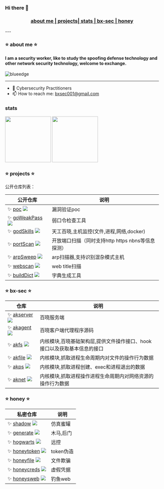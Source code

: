 ### Hi there 👋

<h3 align ="center"><a href="#aboutMe"> about me </a>|<a href="#projects">  projects</a>|<a href="#stats"> stats </a>|<a href="#hids"> bx-sec </a>|<a href="#honey"> honey </a></h3>
---
<h3 id="aboutMe"> ⭐️ about me ⭐️</h3>

<h4>I am a security worker, like to study the spoofing defense technology and other network security technology, welcome to exchange.</h4>
<img src="https://komarev.com/ghpvc/?username=phil-fly&label=统计" alt="blueedge"/>

---

- 🌱  Cybersecurity Practitioners
- 📫 How to reach me: bxsec001@gmail.com

<h3 id ="stats"> stats</h3>

<p>
<img height=150 src="https://github-readme-stats.vercel.app/api?username=phil-fly&count_private=true&show_icons=true&theme=tokyonight">
<img height=150 src="https://github-readme-stats.vercel.app/api/top-langs/?username=phil-fly&layout=compact&theme=tokyonight&hide=html">
</p>


<h3 id="projects"> ⭐️ projects ⭐️</h3>

公开仓库列表：

| 公开仓库 | 说明 |
| ------------------------------------------------------------ | -------------- |
| ✨ [poc](https://github.com/phil-fly/poc)   ![](https://img.shields.io/github/stars/phil-fly/poc) | 漏洞验证poc |
| ✨ [goWeakPass](https://github.com/phil-fly/goWeakPass)   ![](https://img.shields.io/github/stars/phil-fly/goWeakPass) | 弱口令检查工具 |
| ✨ [godSkills](https://github.com/phil-fly/godSkills)   ![](https://img.shields.io/github/stars/phil-fly/godSkills)|天工百晓,主机监控(文件,进程,网络,docker)|
| ✨ [portScan](https://github.com/phil-fly/portScan)   ![](https://img.shields.io/github/stars/phil-fly/portScan)|开放端口扫描（同时支持http https  nbns等信息探测）|
| ✨ [arpSweep](https://github.com/phil-fly/arpSweep)   ![](https://img.shields.io/github/stars/phil-fly/arpSweep)|arp扫描器,支持识别混杂模式主机|
| ✨ [webscan](https://github.com/phil-fly/webscan)   ![](https://img.shields.io/github/stars/phil-fly/webscan)|web title扫描|
| ✨ [buildDict](https://github.com/phil-fly/buildDict)   ![](https://img.shields.io/github/stars/phil-fly/buildDict)|字典生成工具|


<h3 id ="hids">⭐️ bx-sec ⭐️</h3>

| 仓库 | 说明 |
| ------------------------------------------------------------ | -------------- |
| ✨ [akserver](https://github.com/bx-sec/akserver)   ![](https://img.shields.io/github/stars/bx-sec/akserver) | 百晓服务端 |
| ✨ [akagent](https://github.com/bx-sec/akagent)   ![](https://img.shields.io/github/stars/bx-sec/akagent) | 百晓客户端代理程序源码 |
| ✨ [akfs](https://github.com/bx-sec/akfs)   ![](https://img.shields.io/github/stars/bx-sec/akfs) | 内核模块,百晓基础架构层,提供文件操作接口、hook接口以及获取基本信息的接口 |
| ✨ [akfile](https://github.com/bx-sec/akfile)   ![](https://img.shields.io/github/stars/bx-sec/akfile) | 内核模块,抓取进程生命周期内对文件的操作行为数据 |
| ✨ [akps](https://github.com/bx-sec/akps)   ![](https://img.shields.io/github/stars/bx-sec/akps) | 内核模块,抓取进程创建、exec和进程退出的数据 |
| ✨ [aknet](https://github.com/bx-sec/aknet)   ![](https://img.shields.io/github/stars/bx-sec/aknet) | 内核模块,抓取进程操作进程生命周期内对网络资源的操作行为数据 |


<h3 id ="honey">⭐️ honey ⭐️</h3>

| 私密仓库 | 说明 |
| ------------------------------------------------------------ | -------------- |
| ✨ [shadow](https://github.com/phil-fly/shadow)   ![](https://img.shields.io/github/stars/phil-fly/shadow) | 仿真蜜罐 |
| ✨ [generate](https://github.com/phil-fly/generate)   ![](https://img.shields.io/github/stars/phil-fly/generate) | 木马,后门 |
| ✨ [hogwarts](https://github.com/phil-fly/hogwarts)   ![](https://img.shields.io/github/stars/phil-fly/hogwarts) | 远控 |
| ✨ [honeytoken](https://github.com/phil-fly/honeytoken)   ![](https://img.shields.io/github/stars/phil-fly/honeytoken) | token伪造 |
| ✨ [honeyfile](https://github.com/phil-fly/honeyfile)   ![](https://img.shields.io/github/stars/phil-fly/honeyfile) | 文件欺骗 |
| ✨ [honeycreds](https://github.com/phil-fly/honeycreds)   ![](https://img.shields.io/github/stars/phil-fly/honeycreds) | 虚假凭据 |
| ✨ [honeysweb](https://github.com/phil-fly/honeysweb)   ![](https://img.shields.io/github/stars/phil-fly/honeysweb) | 钓鱼web |
